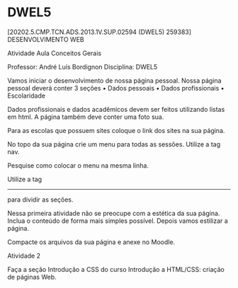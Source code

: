 # DWEL5
[20202.5.CMP.TCN.ADS.2013.1V.SUP.02594 (DWEL5) 259383] DESENVOLVIMENTO WEB


Atividade Aula Conceitos Gerais

Professor: André Luís Bordignon
Disciplina: DWEL5

Vamos iniciar o desenvolvimento de nossa página pessoal. 
Nossa página pessoal deverá conter 3 seções
    • Dados pessoais
    • Dados profissionais
    • Escolaridade
      
Dados profissionais e dados acadêmicos devem ser feitos utilizando listas em html. 
A página também deve conter uma foto sua. 

Para as escolas que possuem sites coloque o link dos sites na sua página.

No topo da sua página crie um menu para todas as sessões. Utilize a tag nav.

Pesquise como colocar o menu na mesma linha. 

Utilize a tag <hr> para dividir as seções. 

Nessa primeira atividade não se preocupe com a estética da sua página. Inclua o conteúdo de forma mais simples possível. Depois vamos estilizar a página.

Compacte os arquivos da sua página e anexe no Moodle.


Atividade 2

Faça a seção Introdução a CSS do curso Introdução a HTML/CSS: criação de páginas Web.
